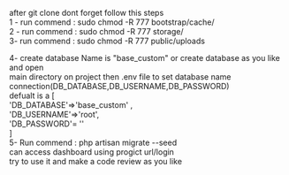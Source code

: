 after git clone dont forget follow this steps  <br>
1 - run commend : sudo chmod -R 777 bootstrap/cache/ <br>
2 - run commend : sudo chmod -R 777 storage/ <br>
3- run commend : sudo chmod -R 777 public/uploads <br>

4- create database Name is "base_custom" or create database as you like and open <br>
main directory on project then .env file to set database name connection(DB_DATABASE,DB_USERNAME,DB_PASSWORD) <br>
defualt is a [<br>
'DB_DATABASE'=>'base_custom' , <br>
'DB_USERNAME'=>'root', <br>
'DB_PASSWORD'= '' <br>
] <br>
5- Run commend : php artisan migrate --seed <br>
can access dashboard using progict url/login <br>
try to use it and make a code review as you like <br> 